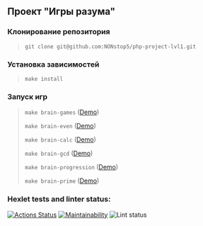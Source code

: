 ## Проект "Игры разума"

### Клонирование репозитория
>`git clone git@github.com:NONstop5/php-project-lvl1.git`

### Установка зависимостей
>`make install`

### Запуск игр
>`make brain-games` (<a href="https://asciinema.org/a/HgxpZLY5b4RHAS5GK88lzUgse">Demo</a>)
>
>`make brain-even` (<a href="https://asciinema.org/a/86HWnyrRkx029m0gWVZUYL90h">Demo</a>)
>
>`make brain-calc` (<a href="https://asciinema.org/a/Orkh0DAUx3M5xZsgOWPdajrfd">Demo</a>)
>
>`make brain-gcd` (<a href="https://asciinema.org/a/fCP5XmVRRpdrXUSoWYIEJ8y5g">Demo</a>)
>
>`make brain-progression` (<a href="https://asciinema.org/a/rGAZfxeAu9D6uSjvvLQkO47pX">Demo</a>)
>
>`make brain-prime` (<a href="https://asciinema.org/a/YFXaVeXEIWRwtirXl4jTj18Pk">Demo</a>)

### Hexlet tests and linter status:
[![Actions Status](https://github.com/NONstop5/php-project-lvl1/workflows/hexlet-check/badge.svg)](https://github.com/NONstop5/php-project-lvl1/actions)
[![Maintainability](https://api.codeclimate.com/v1/badges/148000b789a7e37b5259/maintainability)](https://codeclimate.com/github/NONstop5/php-project-lvl1/maintainability)
![Lint status](https://github.com/NONstop5/php-project-lvl1/actions/workflows/workflow.yml/badge.svg)
